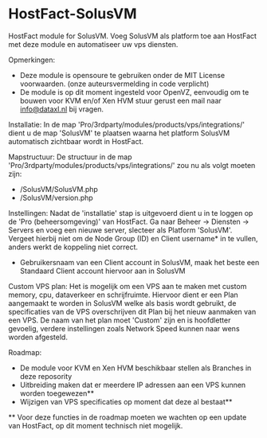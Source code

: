 # HostFact-SolusVM
HostFact module for SolusVM.
Voeg SolusVM als platform toe aan HostFact met deze module en automatiseer uw vps diensten.

Opmerkingen:
- Deze module is opensoure te gebruiken onder de MIT License voorwaarden. (onze auteursvermelding in code verplicht)
- De module is op dit moment ingesteld voor OpenVZ, eenvoudig om te bouwen voor KVM en/of Xen HVM stuur gerust een mail naar info@dataxl.nl bij vragen.

Installatie:
In de map 'Pro/3rdparty/modules/products/vps/integrations/' dient u de map 'SolusVM' te plaatsen waarna het platform SolusVM automatisch zichtbaar wordt in HostFact.

Mapstructuur:
De structuur in de map 'Pro/3rdparty/modules/products/vps/integrations/' zou nu als volgt moeten zijn:
- /SolusVM/SolusVM.php
- /SolusVM/version.php

Instellingen:
Nadat de 'installatie' stap is uitgevoerd dient u in te loggen op de 'Pro (beheersomgeving)' van HostFact.
Ga naar Beheer -> Diensten -> Servers en voeg een nieuwe server, slecteer als Platform 'SolusVM'.
Vergeet hierbij niet om de Node Group (ID) en Client username* in te vullen, anders werkt de koppeling niet correct.

* Gebruikersnaam van een Client account in SolusVM, maak het beste een Standaard Client account hiervoor aan in SolusVM

Custom VPS plan:
Het is mogelijk om een VPS aan te maken met custom memory, cpu, dataverkeer en schrijfruimte.
Hiervoor dient er een Plan aangemaakt te worden in SolusVM welke als basis wordt gebruikt, de specificaties van de VPS overschrijven dit Plan bij het nieuw aanmaken van een VPS.
De naam van het plan moet 'Custom' zijn en is hoofdletter gevoelig, verdere instellingen zoals Network Speed kunnen naar wens worden afgesteld.

Roadmap:
- De module voor KVM en Xen HVM beschikbaar stellen als Branches in deze reposority
- Uitbreiding maken dat er meerdere IP adressen aan een VPS kunnen worden toegewezen**
- Wijzigen van VPS specificaties op moment dat deze al bestaat**

** Voor deze functies in de roadmap moeten we wachten op een update van HostFact, op dit moment technisch niet mogelijk.
